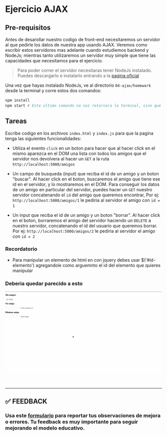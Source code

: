 # Ejercicio AJAX

## Pre-requisitos

Antes de desarollar nuestro codigo de front-end necesitaremos un servidor al que pedirle los datos de nuestra app usando AJAX. Veremos como escribir estos servidores mas adelante cuando estudiemos backend y NodeJs; mientras tanto utilizaremos un servidor muy simple que tiene las capacidades que necesitamos para el ejercicio.

> Para poder correr el servidor necesitaras tener NodeJs instalado. Puedes descargarlo e instalarlo entrando a la [pagina oficial](https://nodejs.org/en/download/)

Una vez que hayas instalado NodeJs, ve al directorio `04-ajax/homework` desde la terminal y corre estos dos comandos:

```bash
npm install
npm start # Este ultimo comando no nos retornara la terminal, sino que quedara ejecutando. Necesitamos dejarlo abierto mientras trabajamos
```

## Tareas

Escribe codigo en los archivos `index.html` y `index.js` para que la pagina tenga las siguientes funcionalidades:

-  Utiliza el evento `click` en un boton para hacer que al hacer click en el mismo aparezca en el DOM una lista con todos los amigos que el servidor nos devolvera al hacer un `GET` a la ruta `http://localhost:5000/amigos`

-  Un campo de busqueda (input) que reciba el id de un amigo y un boton "buscar". Al hacer click en el boton, buscaremos el amigo que tiene ese id en el servidor, y lo mostraremos en el DOM. Para conseguir los datos de un amigo en particular del servidor, puedes hacer un `GET` nuestro servidor concatenando el `id` del amigo que queremos encontrar, Por ej: `http://localhost:5000/amigos/1` le pediria al servidor el amigo con `id = 1`

-  Un input que reciba el id de un amigo y un boton "borrar". Al hacer click en el boton, borraremos el amigo del servidor haciendo un `DELETE` a nuestro servidor, concatenando el id del usuario que queremos borrar. Por ej: `http://localhost:5000/amigos/2` le pediria al servidor el amigo con `id = 2` 

### Recordatorio

-  Para manipular un elemento de html en con jquery debes usar $('#id-elemento') agregandole como arguemnto el id del elemento que quieres manipular

### Deberia quedar parecido a esto

![img](./img/ejemplo-1.gif)

</br >

---

## **✅ FEEDBACK**

### Usa este [**formulario**](https://docs.google.com/forms/d/e/1FAIpQLSe1MybH_Y-xcp1RP0jKPLndLdJYg8cwyHkSb9MwSrEjoxyzWg/viewform) para reportar tus observaciones de mejora o errores. Tu feedback es muy importante para seguir mejorando el modelo educativo.
